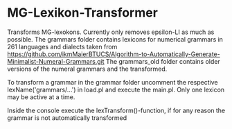# MG-Lexikon-Transformer
Transforms MG-lexokons. Currently only removes epsilon-LI as much as possible.
The grammars folder contains lexicons for numerical grammars in 261 languages and dialects taken from https://github.com/ikmMaierBTUCS/Algorithm-to-Automatically-Generate-Minimalist-Numeral-Grammars.git
The grammars_old folder contains older versions of the numeral grammars and the transformed.

To transform a grammar in the grammar folder uncomment the respective lexName('grammars/...') in load.pl and execute the main.pl. Only one lexicon may be active at a time.

Inside the console execute the lexTransform()-function, if for any reason the grammar is not automatically transformed
